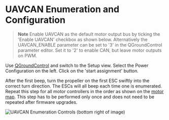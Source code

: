 # UAVCAN Enumeration and Configuration

> **Note** Enable UAVCAN as the default motor output bus by ticking the 'Enable UAVCAN' checkbox as shown below. Alternatively the UAVCAN_ENABLE parameter can be set to '3' in the QGroundControl parameter editor. Set it to '2' to enable CAN, but leave motor outputs on PWM.

Use [QGroundControl](../qgc/README.md) and switch to the Setup view. Select the Power Configuration on the left. Click on the 'start assignment' button.

After the first beep, turn the propeller on the first ESC swiftly into the correct turn direction. The ESCs will all beep each time one is enumerated. Repeat this step for all motor controllers in the order as shown on the [motor map](airframes-motor-map.md). This step has to be performed only once and does not need to be repeated after firmware upgrades.

![UAVCAN Enumeration Controls (bottom right of image)](../../images/uavcan-qgc-setup.png)
